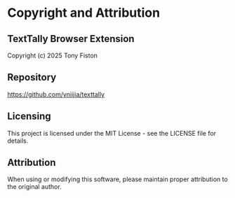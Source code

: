 # Copyright and Attribution

## TextTally Browser Extension

Copyright (c) 2025 Tony Fiston

## Repository

https://github.com/yniijia/texttally

## Licensing

This project is licensed under the MIT License - see the LICENSE file for details.

## Attribution

When using or modifying this software, please maintain proper attribution to the original author.
